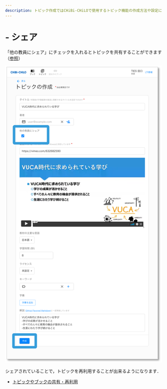 ```yaml
---
description: トピック作成ではCHiBi-CHiLOで使用するトピック機能の作成方法や設定について解説しています．
---
```


# - シェア

「他の教員にシェア」にチェックを入れるとトピックを共有することができます（[参照](search.md)）

![](<../.gitbook/assets/image (470).png>)

シェアされていることで，トピックを再利用することが出来るようになります．

* [トピックやブックの共有・再利用](reuse-topic.md)
